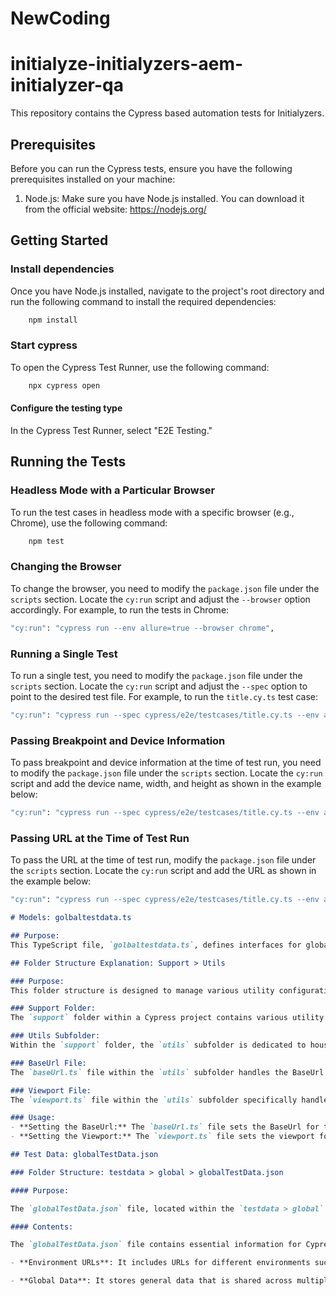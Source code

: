 # NewCoding
# initialyze-initialyzers-aem-initialyzer-qa

This repository contains the Cypress based automation tests for Initialyzers.

## Prerequisites

Before you can run the Cypress tests, ensure you have the following prerequisites installed on your machine:
1. Node.js: Make sure you have Node.js installed. You can download it from the official website: https://nodejs.org/

## Getting Started

### Install dependencies 

Once you have Node.js installed, navigate to the project's root directory and run the following command to install the required dependencies:

```bash
    npm install
```

### Start cypress

To open the Cypress Test Runner, use the following command:

```bash
    npx cypress open
```

#### Configure the testing type 

In the Cypress Test Runner, select "E2E Testing."

## Running the Tests

### Headless Mode with a Particular Browser

To run the test cases in headless mode with a specific browser (e.g., Chrome), use the following command:

```bash
    npm test
```

### Changing the Browser

To change the browser, you need to modify the `package.json` file under the `scripts` section. Locate the `cy:run` script and adjust the `--browser` option accordingly. For example, to run the tests in Chrome:

```bash
"cy:run": "cypress run --env allure=true --browser chrome",
```

### Running a Single Test

To run a single test, you need to modify the `package.json` file under the `scripts` section. Locate the `cy:run` script and adjust the `--spec` option to point to the desired test file. For example, to run the `title.cy.ts` test case:

```bash
"cy:run": "cypress run --spec cypress/e2e/testcases/title.cy.ts --env allure=true --browser chrome",
```

### Passing Breakpoint and Device Information

To pass breakpoint and device information at the time of test run, you need to modify the `package.json` file under the `scripts` section. Locate the `cy:run` script and add the device name, width, and height as shown in the example below:

```bash
"cy:run": "cypress run --spec cypress/e2e/testcases/title.cy.ts --env allure=true,device=iPhone-12,width=390,height=844 --browser chrome",
```

### Passing URL at the Time of Test Run

To pass the URL at the time of test run, modify the `package.json` file under the `scripts` section. Locate the `cy:run` script and add the URL as shown in the example below:

```bash
"cy:run": "cypress run --spec cypress/e2e/testcases/title.cy.ts --env allure=true,URL=https://publish-p30618-e1050779.adobeaemcloud.com --browser chrome",
```

```markdown
# Models: golbaltestdata.ts

## Purpose:
This TypeScript file, `golbaltestdata.ts`, defines interfaces for global test data structures used in Cypress tests.

## Folder Structure Explanation: Support > Utils

### Purpose:
This folder structure is designed to manage various utility configurations for Cypress tests, including BaseUrl and viewport settings.

### Support Folder:
The `support` folder within a Cypress project contains various utility files and configurations that assist in test execution.

### Utils Subfolder:
Within the `support` folder, the `utils` subfolder is dedicated to housing utility files that provide common functionalities required across tests.

### BaseUrl File:
The `baseUrl.ts` file within the `utils` subfolder handles the BaseUrl configuration.

### Viewport File:
The `viewport.ts` file within the `utils` subfolder specifically handles the viewport configuration.

### Usage:
- **Setting the BaseUrl:** The `baseUrl.ts` file sets the BaseUrl for the environment. If a specific URL is passed as an environment variable during test execution, it will use that URL as the BaseUrl. Otherwise, it reads the BaseUrl from the test data.
- **Setting the Viewport:** The `viewport.ts` file sets the viewport for the tests. Similar to BaseUrl, if a specific viewport is passed as an environment variable during test execution, it will use that viewport. Otherwise, it reads the viewport data from the test data.

## Test Data: globalTestData.json

### Folder Structure: testdata > global > globalTestData.json

#### Purpose:

The `globalTestData.json` file, located within the `testdata > global` folder structure, serves as a central repository for storing environment links, URLs, and common data used in Cypress tests.

#### Contents:

The `globalTestData.json` file contains essential information for Cypress tests:

- **Environment URLs**: It includes URLs for different environments such as local, development, staging, and production, allowing tests to be executed against various environments without hardcoding URLs in the test scripts.

- **Global Data**: It stores general data that is shared across multiple tests, such as color details. This ensures consistency and reusability of test data throughout the test suite.
```

